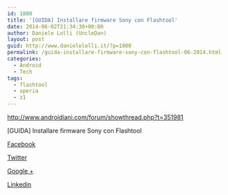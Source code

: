 ```yaml
---
id: 1800
title: '[GUIDA] Installare firmware Sony con Flashtool'
date: 2014-06-02T21:34:30+00:00
author: Daniele Lolli (UncleDan)
layout: post
guid: http://www.danielelolli.it/?p=1800
permalink: /guida-installare-firmware-sony-con-flashtool-06-2014.html
categories:
  - Android
  - Tech
tags:
  - flashtool
  - xperia
  - z1
---
```

<http://www.androidiani.com/forum/showthread.php?t=351981>
  
[GUIDA] Installare firmware Sony con Flashtool

<div class="container_share">
  <a href="http://www.facebook.com/sharer.php?u=http://www.danielelolli.it/guida-installare-firmware-sony-con-flashtool-06-2014.html&t=[GUIDA] Installare firmware Sony con Flashtool" target="_blank" class="button_purab_share facebook"><span><i class="icon-facebook"></i></span>
  
  <p>
    Facebook
  </p></a> 
  
  <a href="http://twitter.com/share?url=http://www.danielelolli.it/guida-installare-firmware-sony-con-flashtool-06-2014.html&text=[GUIDA] Installare firmware Sony con Flashtool" target="_blank" class="button_purab_share twitter"><span><i class="icon-twitter"></i></span>
  
  <p>
    Twitter
  </p></a> 
  
  <a href="https://plus.google.com/share?url=http://www.danielelolli.it/guida-installare-firmware-sony-con-flashtool-06-2014.html" target="_blank" class="button_purab_share google-plus"><span><i class="icon-google-plus"></i></span>
  
  <p>
    Google +
  </p></a> 
  
  <a href="http://www.linkedin.com/shareArticle?mini=true&url=http://www.danielelolli.it/guida-installare-firmware-sony-con-flashtool-06-2014.html&title=[GUIDA] Installare firmware Sony con Flashtool" target="_blank" class="button_purab_share linkedin"><span><i class="icon-linkedin"></i></span>
  
  <p>
    Linkedin
  </p></a>
</div>